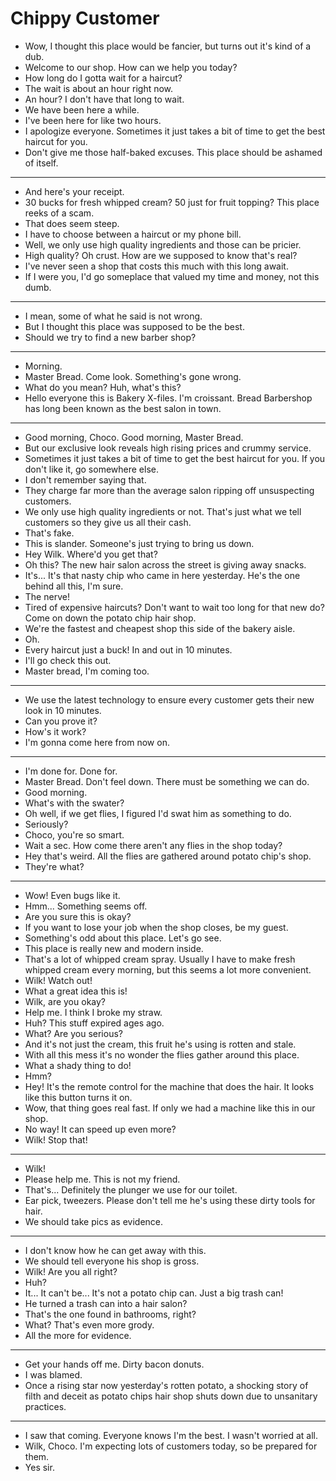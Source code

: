 # Chippy Customer

- Wow, I thought this place would be fancier, but turns out it's kind of a dub.
- Welcome to our shop. How can we help you today?
- How long do I gotta wait for a haircut?
- The wait is about an hour right now.
- An hour? I don't have that long to wait.
- We have been here a while.
- I've been here for like two hours.
- I apologize everyone. Sometimes it just takes a bit of time to get the best haircut for you.
- Don't give me those half-baked excuses. This place should be ashamed of itself.
* * *
- And here's your receipt.
- 30 bucks for fresh whipped cream? 50 just for fruit topping? This place reeks of a scam.
- That does seem steep.
- I have to choose between a haircut or my phone bill.
- Well, we only use high quality ingredients and those can be pricier.
- High quality? Oh crust. How are we supposed to know that's real?
- I've never seen a shop that costs this much with this long await.
- If I were you, I'd go someplace that valued my time and money, not this dumb.
* * *
- I mean, some of what he said is not wrong.
- But I thought this place was supposed to be the best.
- Should we try to find a new barber shop?
* * *
- Morning.
- Master Bread. Come look. Something's gone wrong.
- What do you mean? Huh, what's this?
- Hello everyone this is Bakery X-files. I'm croissant. Bread Barbershop has long been known as the best salon in town.
* * *
- Good morning, Choco. Good morning, Master Bread.
- But our exclusive look reveals high rising prices and crummy service.
- Sometimes it just takes a bit of time to get the best haircut for you. If you don't like it, go somewhere else.
- I don't remember saying that.
- They charge far more than the average salon ripping off unsuspecting customers.
- We only use high quality ingredients or not. That's just what we tell customers so they give us all their cash.
- That's fake.
- This is slander. Someone's just trying to bring us down.
- Hey Wilk. Where'd you get that?
- Oh this? The new hair salon across the street is giving away snacks.
- It's... It's that nasty chip who came in here yesterday. He's the one behind all this, I'm sure.
- The nerve!
- Tired of expensive haircuts? Don't want to wait too long for that new do? Come on down the potato chip hair shop.
- We're the fastest and cheapest shop this side of the bakery aisle.
- Oh.
- Every haircut just a buck! In and out in 10 minutes.
- I'll go check this out.
- Master bread, I'm coming too.
* * *
- We use the latest technology to ensure every customer gets their new look in 10 minutes.
- Can you prove it?
- How's it work?
- I'm gonna come here from now on.
* * *
- I'm done for. Done for.
- Master Bread. Don't feel down. There must be something we can do.
- Good morning.
- What's with the swater?
- Oh well, if we get flies, I figured I'd swat him as something to do.
- Seriously?
- Choco, you're so smart.
- Wait a sec. How come there aren't any flies in the shop today?
- Hey that's weird. All the flies are gathered around potato chip's shop.
- They're what?
* * *
- Wow! Even bugs like it.
- Hmm... Something seems off.
- Are you sure this is okay?
- If you want to lose your job when the shop closes, be my guest.
- Something's odd about this place. Let's go see.
- This place is really new and modern inside.
- That's a lot of whipped cream spray. Usually I have to make fresh whipped cream every morning, but this seems a lot more convenient.
- Wilk! Watch out!
- What a great idea this is!
- Wilk, are you okay?
- Help me. I think I broke my straw.
- Huh? This stuff expired ages ago.
- What? Are you serious?
- And it's not just the cream, this fruit he's using is rotten and stale.
- With all this mess it's no wonder the flies gather around this place.
- What a shady thing to do!
- Hmm?
- Hey! It's the remote control for the machine that does the hair. It looks like this button turns it on.
- Wow, that thing goes real fast. If only we had a machine like this in our shop.
- No way! It can speed up even more?
- Wilk! Stop that!
* * *
- Wilk!
- Please help me. This is not my friend.
- That's... Definitely the plunger we use for our toilet.
- Ear pick, tweezers. Please don't tell me he's using these dirty tools for hair.
- We should take pics as evidence.
* * *
- I don't know how he can get away with this.
- We should tell everyone his shop is gross.
- Wilk! Are you all right?
- Huh?
- It... It can't be... It's not a potato chip can. Just a big trash can!
- He turned a trash can into a hair salon?
- That's the one found in bathrooms, right?
- What? That's even more grody.
- All the more for evidence.
* * *
- Get your hands off me. Dirty bacon donuts.
- I was blamed.
- Once a rising star now yesterday's rotten potato, a shocking story of filth and deceit as potato chips hair shop shuts down due to unsanitary practices.
* * *
- I saw that coming. Everyone knows I'm the best. I wasn't worried at all.
- Wilk, Choco. I'm expecting lots of customers today, so be prepared for them.
- Yes sir.
